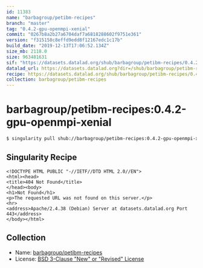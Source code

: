```yaml
---
id: 11383
name: "barbagroup/petibm-recipes"
branch: "master"
tag: "0.4.2-gpu-openmpi-xenial"
commit: "0267b8a2b27a6704daf7a6818288602f9751e361"
version: "f315158c8effd9edd8f12167edc1c17b"
build_date: "2019-12-13T17:06:52.134Z"
size_mb: 2118.0
size: 963481631
sif: "https://datasets.datalad.org/shub/barbagroup/petibm-recipes/0.4.2-gpu-openmpi-xenial/2019-12-13-0267b8a2-f315158c/f315158c8effd9edd8f12167edc1c17b.sif"
datalad_url: https://datasets.datalad.org?dir=/shub/barbagroup/petibm-recipes/0.4.2-gpu-openmpi-xenial/2019-12-13-0267b8a2-f315158c/
recipe: https://datasets.datalad.org/shub/barbagroup/petibm-recipes/0.4.2-gpu-openmpi-xenial/2019-12-13-0267b8a2-f315158c/Singularity
collection: barbagroup/petibm-recipes
---
```


# barbagroup/petibm-recipes:0.4.2-gpu-openmpi-xenial

```bash
$ singularity pull shub://barbagroup/petibm-recipes:0.4.2-gpu-openmpi-xenial
```

## Singularity Recipe

```singularity
<!DOCTYPE HTML PUBLIC "-//IETF//DTD HTML 2.0//EN">
<html><head>
<title>404 Not Found</title>
</head><body>
<h1>Not Found</h1>
<p>The requested URL was not found on this server.</p>
<hr>
<address>Apache/2.4.38 (Debian) Server at datasets.datalad.org Port 443</address>
</body></html>
```

## Collection

 - Name: [barbagroup/petibm-recipes](https://github.com/barbagroup/petibm-recipes)
 - License: [BSD 3-Clause "New" or "Revised" License](https://api.github.com/licenses/bsd-3-clause)

